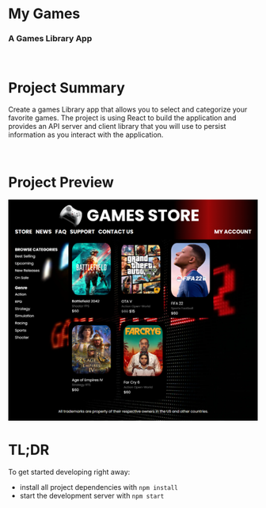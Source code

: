 # My Games
### A Games Library App

<br>

# Project Summary

Create a games Library app that allows you to select and categorize your favorite games. The project is using React to build the application and provides an API server and client library that you will use to persist information as you interact with the application.

<br>

# Project Preview
![Alt Text](./myGames.png?raw=true 'Project Preview')

# TL;DR

To get started developing right away:

* install all project dependencies with `npm install`
* start the development server with `npm start`